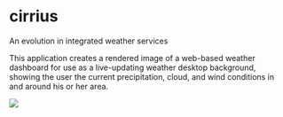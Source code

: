 # cirrius

An evolution in integrated weather services

This application creates a rendered image of a web-based weather dashboard for use as a live-updating weather desktop background, showing the user the current precipitation, cloud, and wind conditions in and around his or her area. 

![](https://i.imgur.com/O96gh2Z.png)
